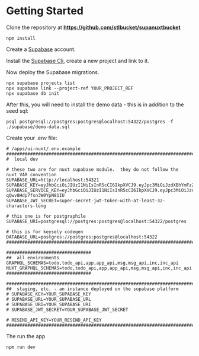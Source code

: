 # Getting Started
Clone the repository at **https://github.com/stlbucket/supanuxtbucket**
```
npm install
```
Create a [Supabase](https://www.supabase.com) account.

Install the [Supabase Cli](https://supabase.com/docs/guides/cli), create a new project and link to it.

Now deploy the Supabase migrations.
```
npx supabase projects list
npx supabase link --project-ref YOUR_PROJECT_REF
npx supabase db init
```
After this, you will need to install the demo data - this is in addition to the seed sql:
```
psql postgresql://postgres:postgres@localhost:54322/postgres -f ./supabase/demo-data.sql
```
Create your .env file:
```
# /apps/ui-nuxt/.env.example
################################################################################################
#  local dev

# these two are for nuxt supabase module.  they do not follow the nuxt_VAR convention
SUPABASE_URL=http://localhost:54321
SUPABASE_KEY=eyJhbGciOiJIUzI1NiIsInR5cCI6IkpXVCJ9.eyJpc3MiOiJzdXBhYmFzZS1kZW1vIiwicm9sZSI6ImFub24iLCJleHAiOjE5ODM4MTI5OTZ9.CRXP1A7WOeoJeXxjNni43kdQwgnWNReilDMblYTn_I0
SUPABASE_SERVICE_KEY=eyJhbGciOiJIUzI1NiIsInR5cCI6IkpXVCJ9.eyJpc3MiOiJzdXBhYmFzZS1kZW1vIiwicm9sZSI6InNlcnZpY2Vfcm9sZSIsImV4cCI6MTk4MzgxMjk5Nn0.EGIM96RAZx35lJzdJsyH-qQwv8Hdp7fsn3W0YpN81IU
SUPABASE_JWT_SECRET=super-secret-jwt-token-with-at-least-32-characters-long

# this one is for postgraphile
SUPABASE_URI=postgresql://postgres:postgres@localhost:54322/postgres

# this is for keysely codegen
DATABASE_URL=postgres://postgres:postgres@localhost:54322
################################################################################################

################################
##  all environments
GRAPHQL_SCHEMAS=todo,todo_api,app,app_api,msg,msg_api,inc,inc_api
NUXT_GRAPHQL_SCHEMAS=todo,todo_api,app,app_api,msg,msg_api,inc,inc_api
################################

################################################################################################
##  staging, etc. - an instance deployed on the supabase platform
# SUPABASE_KEY=YOUR_SUPABASE_KEY
# SUPABASE_URL=YOUR_SUPABASE_URL
# SUPABASE_URI=YOUR_SUPABASE_URI
# SUPABASE_JWT_SECRET=YOUR_SUPABASE_JWT_SECRET

# RESEND_API_KEY=YOUR_RESEND_API_KEY
################################################################################################
```
The run the app
```
npm run dev
```
